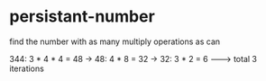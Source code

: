 # persistant-number
find the number with as many multiply operations as can

344: 3 * 4 * 4 = 48 -> 48: 4 * 8 = 32 -> 32: 3 * 2 = 6 ---> total 3 iterations

